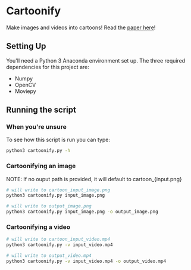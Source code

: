 # Cartoonify
Make images and videos into cartoons!
Read the [paper here](https://github.com/praefervidus/cartoonify/blob/master/paper/cartoonify.pdf)!

## Setting Up
You'll need a Python 3 Anaconda environment set up.
The three required dependencies for this project are:
- Numpy
- OpenCV
- Moviepy

## Running the script
### When you're unsure
To see how this script is run you can type:
```bash
python3 cartoonify.py -h
```

### Cartoonifying an image
NOTE: If no ouput path is provided, it will default to cartoon_{input.png}
```bash
# will write to cartoon_input_image.png
python3 cartoonify.py input_image.png

# will write to output_image.png
python3 cartoonify.py input_image.png -o output_image.png
```

### Cartoonifying a video

```bash
# will write to cartoon_input_video.mp4
python3 cartoonify.py -v input_video.mp4

# will write to output_video.mp4
python3 cartoonify.py -v input_video.mp4 -o output_video.mp4
```